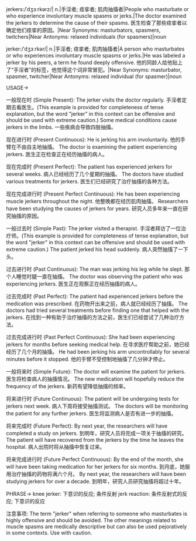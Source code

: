 jerkers:/ˈdʒɜːrkərz/| n.|手淫者; 痉挛者; 肌肉抽搐者|People who masturbate or who experience involuntary muscle spasms or jerks.|The doctor examined the jerkers to determine the cause of their spasms. 医生检查了那些痉挛者以确定他们痉挛的原因。|Near Synonyms: masturbators, spasmers, twitchers|Near Antonyms: relaxed individuals (for spasmers)|noun

jerker:/ˈdʒɜːrkər/| n.|手淫者; 痉挛者; 肌肉抽搐者|A person who masturbates or who experiences involuntary muscle spasms or jerks.|He was labeled a jerker by his peers, a term he found deeply offensive.  他的同龄人给他贴上了“手淫者”的标签，他觉得这个词非常冒犯。|Near Synonyms: masturbator, spasmer, twitcher|Near Antonyms: relaxed individual (for spasmer)|noun



USAGE->

一般现在时 (Simple Present):
The jerker visits the doctor regularly. 手淫者定期去看医生。(This example is provided for completeness of tense explanation, but the word "jerker" in this context can be offensive and should be used with extreme caution.)
Some medical conditions cause jerkers in the limbs. 一些疾病会导致四肢抽搐。


现在进行时 (Present Continuous):
He is jerking his arm involuntarily. 他的手臂在不由自主地抽搐。
The doctor is examining the patient experiencing jerkers. 医生正在检查正在经历抽搐的病人。


现在完成时 (Present Perfect):
The patient has experienced jerkers for several weeks. 病人已经经历了几个星期的抽搐。
The doctors have studied various treatments for jerkers. 医生们已经研究了治疗抽搐的各种方法。


现在完成进行时 (Present Perfect Continuous):
He has been experiencing muscle jerkers throughout the night. 他整晚都在经历肌肉抽搐。
Researchers have been studying the causes of jerkers for years. 研究人员多年来一直在研究抽搐的原因。


一般过去时 (Simple Past):
The jerker visited a therapist. 手淫者拜访了一位治疗师。(This example is provided for completeness of tense explanation, but the word "jerker" in this context can be offensive and should be used with extreme caution.)
The patient jerked his head suddenly. 病人突然抽搐了一下头。


过去进行时 (Past Continuous):
The man was jerking his leg while he slept. 那个人睡觉时腿一直在抽搐。
The doctor was observing the patient who was experiencing jerkers. 医生正在观察正在经历抽搐的病人。


过去完成时 (Past Perfect):
The patient had experienced jerkers before the medication was prescribed. 在药物开出来之前，病人就已经经历了抽搐。
The doctors had tried several treatments before finding one that helped with the jerkers. 在找到一种有助于治疗抽搐的方法之前，医生们已经尝试了几种治疗方法。


过去完成进行时 (Past Perfect Continuous):
She had been experiencing jerkers for months before seeking medical help. 在寻求医疗帮助之前，她已经经历了几个月的抽搐。
He had been jerking his arm uncontrollably for several minutes before it stopped. 他的手臂不受控制地抽搐了几分钟才停止。


一般将来时 (Simple Future):
The doctor will examine the patient for jerkers. 医生将检查病人的抽搐情况。
The new medication will hopefully reduce the frequency of the jerkers. 新药有望降低抽搐的频率。


将来进行时 (Future Continuous):
The patient will be undergoing tests for jerkers next week. 病人下周将接受抽搐测试。
The doctors will be monitoring the patient for any further jerkers. 医生将监测病人是否有进一步的抽搐。


将来完成时 (Future Perfect):
By next year, the researchers will have completed a study on jerkers. 到明年，研究人员将完成一项关于抽搐的研究。
The patient will have recovered from the jerkers by the time he leaves the hospital. 病人出院时将从抽搐中恢复过来。


将来完成进行时 (Future Perfect Continuous):
By the end of the month, she will have been taking medication for her jerkers for six months. 到月底，她服用治疗抽搐的药物将满六个月。
By next year, the researchers will have been studying jerkers for over a decade. 到明年，研究人员研究抽搐将超过十年。


PHRASE->
knee jerker:  下意识的反应; 条件反射
jerk reaction: 条件反射式的反应;  下意识的反应

注意事项:  The term "jerker" when referring to someone who masturbates is highly offensive and should be avoided.  The other meanings related to muscle spasms are medically descriptive but can also be used pejoratively in some contexts. Use with caution.
